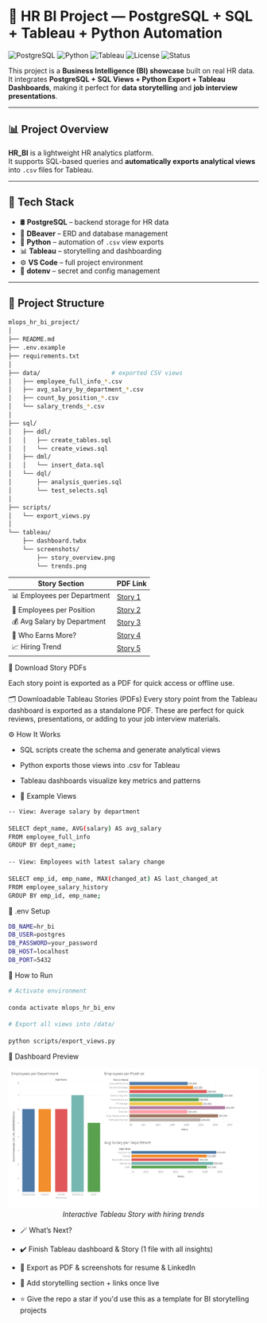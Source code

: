 # 🧠 HR BI Project — PostgreSQL + SQL + Tableau + Python Automation

![PostgreSQL](https://img.shields.io/badge/PostgreSQL-Database-blue?logo=postgresql&logoColor=white)
![Python](https://img.shields.io/badge/Python-Automation-yellow?logo=python&logoColor=black)
![Tableau](https://img.shields.io/badge/Tableau-Visualization-orange?logo=tableau&logoColor=white)
![License](https://img.shields.io/badge/License-MIT-green.svg)
![Status](https://img.shields.io/badge/Status-Active-brightgreen)

This project is a **Business Intelligence (BI) showcase** built on real HR data.  
It integrates **PostgreSQL + SQL Views + Python Export + Tableau Dashboards**, making it perfect for **data storytelling** and **job interview presentations**.

---

## 📊 Project Overview

**HR_BI** is a lightweight HR analytics platform.  
It supports SQL-based queries and **automatically exports analytical views** into `.csv` files for Tableau.

---

## 🔧 Tech Stack

- 🛢️ **PostgreSQL** – backend storage for HR data  
- 🧠 **DBeaver** – ERD and database management  
- 🐍 **Python** – automation of `.csv` view exports  
- 📊 **Tableau** – storytelling and dashboarding  
- ⚙️ **VS Code** – full project environment  
- 🔐 **dotenv** – secret and config management  

---

## 📁 Project Structure

```bash
mlops_hr_bi_project/
│
├── README.md
├── .env.example
├── requirements.txt
│
├── data/                    # exported CSV views
│   ├── employee_full_info_*.csv
│   ├── avg_salary_by_department_*.csv
│   ├── count_by_position_*.csv
│   └── salary_trends_*.csv
│
├── sql/
│   ├── ddl/
│   │   ├── create_tables.sql
│   │   └── create_views.sql
│   ├── dml/
│   │   └── insert_data.sql
│   └── dql/
│       ├── analysis_queries.sql    
│       └── test_selects.sql 
│
├── scripts/
│   └── export_views.py
│
└── tableau/
    ├── dashboard.twbx
    └── screenshots/
        ├── story_overview.png
        └── trends.png
```

| Story Section              | PDF Link |
|---------------------------|----------|
| 📊 Employees per Department | [Story 1](https://github.com/evgeniimatveev/mlops-hr-bi-project/blob/main/tableau/screenshots/Story%201.pdf) |
| 💼 Employees per Position   | [Story 2](https://github.com/evgeniimatveev/mlops-hr-bi-project/blob/main/tableau/screenshots/Story%202.pdf) |
| 💰 Avg Salary by Department | [Story 3](https://github.com/evgeniimatveev/mlops-hr-bi-project/blob/main/tableau/screenshots/Story%203.pdf) |
| 🧠 Who Earns More?          | [Story 4](https://github.com/evgeniimatveev/mlops-hr-bi-project/blob/main/tableau/screenshots/Story%204.pdf) |
| 📈 Hiring Trend             | [Story 5](https://github.com/evgeniimatveev/mlops-hr-bi-project/blob/main/tableau/screenshots/Story%205.pdf) |

📄 Download Story PDFs

Each story point is exported as a PDF for quick access or offline use.


🗂️ Downloadable Tableau Stories (PDFs)
Every story point from the Tableau dashboard is exported as a standalone PDF.
These are perfect for quick reviews, presentations, or adding to your job interview materials.

⚙️ How It Works
- SQL scripts create the schema and generate analytical views

- Python exports those views into .csv for Tableau

- Tableau dashboards visualize key metrics and patterns

- 📌 Example Views
```bash
-- View: Average salary by department

SELECT dept_name, AVG(salary) AS avg_salary
FROM employee_full_info
GROUP BY dept_name;

-- View: Employees with latest salary change

SELECT emp_id, emp_name, MAX(changed_at) AS last_changed_at
FROM employee_salary_history
GROUP BY emp_id, emp_name;
```
💾 .env Setup
```bash
DB_NAME=hr_bi
DB_USER=postgres
DB_PASSWORD=your_password
DB_HOST=localhost
DB_PORT=5432

```
🚀 How to Run
```bash
# Activate environment

conda activate mlops_hr_bi_env

# Export all views into /data/

python scripts/export_views.py
```
📸 Dashboard Preview

<p align="center">
  <img src="https://github.com/evgeniimatveev/mlops-hr-bi-project/blob/main/tableau/screenshots/Dashboard%201.png?raw=true" width="600"/>
  <br><em>Interactive Tableau Story with hiring trends</em>
</p>


- 🪄 What’s Next?
- ✔️ Finish Tableau dashboard & Story (1 file with all insights)
- 📎 Export as PDF & screenshots for resume & LinkedIn
- 📌 Add storytelling section + links once live

- ⭐ Give the repo a star if you'd use this as a template for BI storytelling projects
